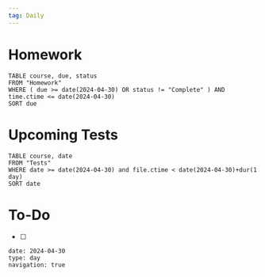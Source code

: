 ```yaml
---
tag: Daily
---
```

# Homework
```dataview
TABLE course, due, status
FROM "Homework" 
WHERE ( due >= date(2024-04-30) OR status != "Complete" ) AND time.ctime <= date(2024-04-30)
SORT due
```
# Upcoming Tests
```dataview
TABLE course, date
FROM "Tests" 
WHERE date >= date(2024-04-30) and file.ctime < date(2024-04-30)+dur(1 day)
SORT date
```
# To-Do
- [ ] 

```gEvent
date: 2024-04-30
type: day
navigation: true
```